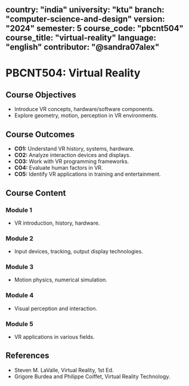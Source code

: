 country: "india"
university: "ktu"
branch: "computer-science-and-design"
version: "2024"
semester: 5
course_code: "pbcnt504"
course_title: "virtual-reality"
language: "english"
contributor: "@sandra07alex"
---

# PBCNT504: Virtual Reality

## Course Objectives
* Introduce VR concepts, hardware/software components.
* Explore geometry, motion, perception in VR environments.

## Course Outcomes
* **CO1:** Understand VR history, systems, hardware.
* **CO2:** Analyze interaction devices and displays.
* **CO3:** Work with VR programming frameworks.
* **CO4:** Evaluate human factors in VR.
* **CO5:** Identify VR applications in training and entertainment.

## Course Content

### Module 1
* VR introduction, history, hardware.

### Module 2
* Input devices, tracking, output display technologies.

### Module 3
* Motion physics, numerical simulation.

### Module 4
* Visual perception and interaction.

### Module 5
* VR applications in various fields.

## References
- Steven M. LaValle, Virtual Reality, 1st Ed.
- Grigore Burdea and Philippe Coiffet, Virtual Reality Technology.

